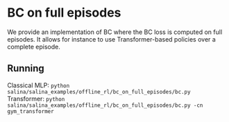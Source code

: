 # BC on full episodes

We provide an implementation of BC where the BC loss is computed on full episodes. It allows for instance to use Transformer-based policies over a complete episode.

## Running

Classical MLP: `python salina/salina_examples/offline_rl/bc_on_full_episodes/bc.py`
Transformer: `python salina/salina_examples/offline_rl/bc_on_full_episodes/bc.py -cn gym_transformer`
